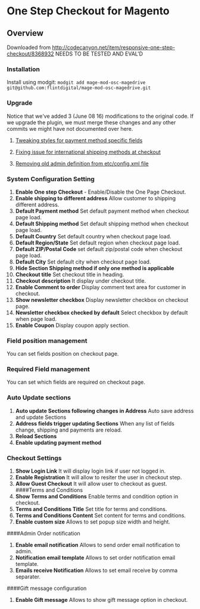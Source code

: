 # One Step Checkout for Magento

## Overview
Downloaded from http://codecanyon.net/item/responsive-one-step-checkout/8368932
NEEDS TO BE TESTED AND EVAL'D

### Installation 
Install using modgit: 
`modgit add mage-mod-osc-magedrive git@github.com:flintdigital/mage-mod-osc-magedrive.git`

### Upgrade
Notice that we've added 3 (June 08 16) modifications to the original code. If we upgrade the plugin, we must merge these changes and any other commits we might have not documented over here.

1. [Tweaking styles for payment method specific fields](https://github.com/flintdigital/mage-mod-osc-magedrive/commit/5e014f798d4fd7f36349aff724ff2da3c1d6fb2b)

2. [Fixing issue for international shipping methods at checkout](https://github.com/flintdigital/mage-mod-osc-magedrive/commit/a0b861a4eb4450ba309590d1c846bcaa0f512122)

3. [Removing old admin definition from etc/config.xml file](https://github.com/flintdigital/mage-mod-osc-magedrive/commit/801e7a040f3895788bc45da670f1f5ef99c28778)



### System Configuration Setting
1. **Enable One step Checkout** - Enable/Disable the One Page Checkout.
1. **Enable shipping to different address** Allow customer to shipping different address.
1. **Default Payment method** Set default payment method when checkout page load. 
1. **Default Shipping method** Set default shipping method when checkout page load.
1. **Default Country** Set default country when checkout page load.
1. **Default Region/State** Set default region when checkout page load.
1. **Default ZIP/Postal Code** set default zip/postal code when checkout page load.
1. **Default City** Set default city when checkout page load.
1. **Hide Section Shipping method if only one method is applicable**
1. **Checkout title** Set checkout title in heading.
1. **Checkout description** It display under checkout title.
1. **Enable Comment to order** Display comment text area for customer in checkout.
1. **Show newsletter checkbox** Display newsletter checkbox on checkout page.
1. **Newsletter checkbox checked by default** Select checkbox by default when page load.
1. **Enable Coupon** Display coupon apply section.

### Field position management
You can set fields position on checkout page.

###  Required Field management
You can set which fields are required on checkout page.

###  Auto Update sections
1. **Auto update Sections following changes in Address** Auto save address and update Sections
1. **Address fields trigger updating Sections** When any list of fields change, shipping and payments are reload.
1. **Reload Sections** 
1. **Enable updating payment method**

### Checkout Settings
1. **Show Login Link** It will display login link if user not logged in.
1. **Enable Registration** It will allow to resiter the user in checkout step.
1. **Allow Guest Checkout** It will allow user to checkout as guest.
####Terms and Conditions
1. **Show Terms and Conditions** Enable terms and condition option in checkout.
1. **Terms and Conditions Title** Set title for terms and conditions.
1. **Terms and Conditions Content** Set content for terms and conditions.
1. **Enable custom size** Allows to set popup size width and height.


####Admin Order notification
1. **Enable email notification** Allows to send order email notification to admin.
1. **Notification email template** Allows to set order notification email template.
1. **Emails receive Notification** Allows to set email receive by comma separater.


####Gift message configuration
1. **Enable Gift message** Allows to show gift message option in checkout.

